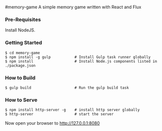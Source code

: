 #memory-game
A simple memory game written with React and Flux

### Pre-Requisites
Install NodeJS.

### Getting Started

```shell
$ cd memory-game
$ npm install -g gulp           # Install Gulp task runner globally
$ npm install                   # Install Node.js components listed in ./package.json
```

### How to Build

```shell
$ gulp build                    # Run the gulp build task
```

### How to Serve

```shell
$ npm install http-server -g    # install http server globally
$ http-server                   # start the server
```
Now open your browser to http://127.0.0.1:8080